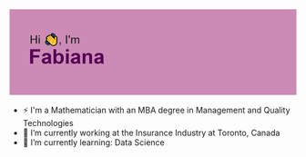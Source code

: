 <img src="https://github.com/fabianaba/fabianaba/blob/master/header.png" alt="banner that says Fabiana">

- ⚡ I'm a Mathematician with an MBA degree in Management and Quality Technologies
- 🔭 I’m currently working at the Insurance Industry at Toronto, Canada
- 🌱 I’m currently learning: Data Science


<!--- 
### Hi there 👋
👯 I’m looking to collaborate on ...
- 🤔 I’m looking for help with ...
- 💬 Ask me about ...
- 📫 How to reach me: 
- 😄 Pronouns: ...
- ⚡ Fun fact: ...
-->
